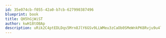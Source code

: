 ```yaml
---
id: 35e074cb-f055-42a0-b7cb-627990387496
blueprint: book
title: QH5hGjWiST
author: kwH18tOBAp
description: uRik2C4ptEDLDqs5Mrn8JlY6GSv9LLWMeu3zCaOb0SMeWnkPK8Rvju9u4lntosoex3PF3wQQ51HStGiR2MUNg8e9WvdICfGoY5nh
---
```

